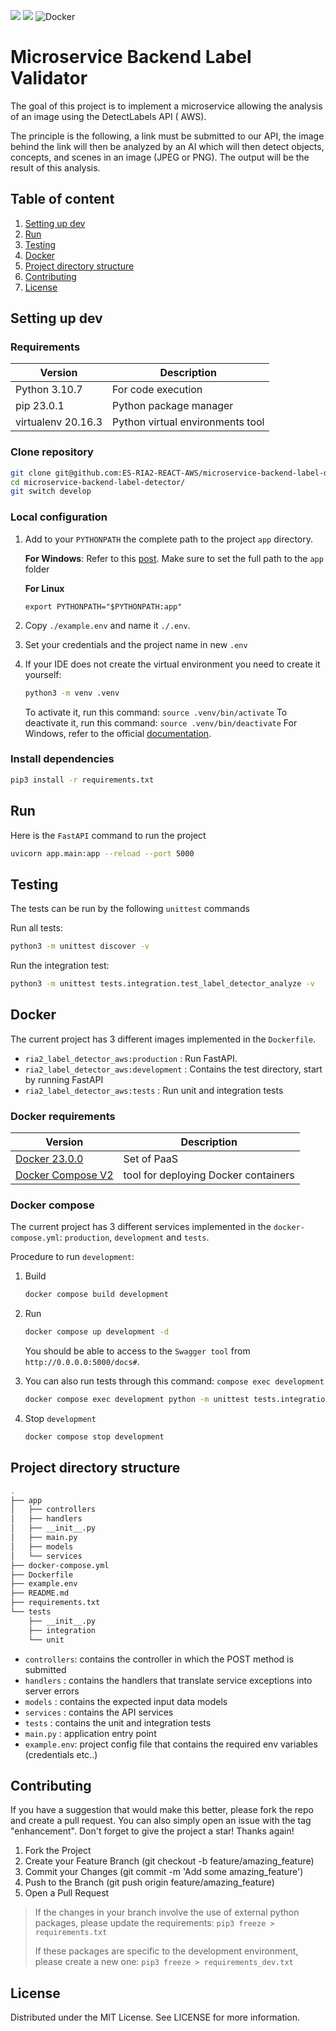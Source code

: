 ![](https://img.shields.io/badge/Python-14354C?style=for-the-badge&logo=python&logoColor=white)
![](https://img.shields.io/badge/Amazon_AWS-232F3E?style=for-the-badge&logo=amazon-aws&logoColor=white)
![Docker](https://img.shields.io/badge/docker-%230db7ed.svg?style=for-the-badge&logo=docker&logoColor=white)


# Microservice Backend Label Validator

The goal of this project is to implement a microservice allowing the analysis of an image using the DetectLabels API (
AWS).

The principle is the following, a link must be submitted to our API, the image behind the link will then be analyzed by
an AI which will then detect objects, concepts, and scenes in an image (JPEG or PNG).
The output will be the result of this analysis.

## Table of content

1. [Setting up dev](#setting-up-dev)
2. [Run](#run)
3. [Testing](#testing)
4. [Docker](#docker)
5. [Project directory structure](#project-directory-structure)
6. [Contributing](#contributing)
7. [License](#license)

## Setting up dev

### Requirements

| Version            | Description                      | 
|--------------------|----------------------------------|
| Python 3.10.7      | For code execution               |
| pip 23.0.1         | Python package manager           |
| virtualenv 20.16.3 | Python virtual environments tool |

### Clone repository

```sh
git clone git@github.com:ES-RIA2-REACT-AWS/microservice-backend-label-detector.git
cd microservice-backend-label-detector/
git switch develop
```

### Local configuration
1. Add to your `PYTHONPATH` the complete path to the project `app` directory.
    
    **For Windows**:
    Refer to this [post](https://stackoverflow.com/questions/3701646/how-to-add-to-the-pythonpath-in-windows-so-it-finds-my-modules-packages). Make sure to set the full path to the `app` folder

    **For Linux**
    ```shell
    export PYTHONPATH="$PYTHONPATH:app"
    ```
2. Copy `./example.env` and name it `./.env`.
3. Set your credentials and the project name in new `.env`
4. If your IDE does not create the virtual environment you need to create it yourself:
    ```sh
    python3 -m venv .venv
    ```
   To activate it, run this command: `source .venv/bin/activate`
   To deactivate it, run this command: `source .venv/bin/deactivate` 
   For Windows, refer to the official [documentation](https://docs.python.org/3/tutorial/venv.html).

### Install dependencies

```sh
pip3 install -r requirements.txt 
```

## Run

Here is the `FastAPI` command to run the project

```sh
uvicorn app.main:app --reload --port 5000
```

## Testing

The tests can be run by the following `unittest` commands

Run all tests:
```sh
python3 -m unittest discover -v
```

Run the integration test:
```sh
python3 -m unittest tests.integration.test_label_detector_analyze -v
```

## Docker

The current project has 3 different images implemented in the `Dockerfile`.
- `ria2_label_detector_aws:production` : Run FastAPI.
- `ria2_label_detector_aws:development` : Contains the test directory, start by running FastAPI
- `ria2_label_detector_aws:tests` : Run unit and integration tests

### Docker requirements

| Version                                                             | Description                          | 
|---------------------------------------------------------------------|--------------------------------------|
| [Docker 23.0.0](https://docs.docker.com/engine/install/ubuntu/)     | Set of PaaS                          |
| [Docker Compose V2](https://docs.docker.com/compose/install/linux/) | tool for deploying Docker containers |

### Docker compose

The current project has 3 different services implemented in the `docker-compose.yml`: `production`, `development` and `tests`.

Procedure to run `development`:
1. Build
    ```sh
    docker compose build development
    ```
2. Run
    ```sh
    docker compose up development -d
    ```
    You should be able to access to the `Swagger tool` from `http://0.0.0.0:5000/docs#`.

3. You can also run tests through this command: `compose exec development`
    ```sh
    docker compose exec development python -m unittest tests.integration.test_label_detector_analyze -v
    ```

4. Stop `development`
    ```sh
    docker compose stop development
    ```

## Project directory structure

```sh
.
├── app
│   ├── controllers
│   ├── handlers
│   ├── __init__.py
│   ├── main.py
│   ├── models
│   └── services
├── docker-compose.yml
├── Dockerfile
├── example.env
├── README.md
├── requirements.txt
└── tests
    ├── __init__.py
    ├── integration
    └── unit
```

- `controllers`: contains the controller in which the POST method is submitted
- `handlers`   : contains the handlers that translate service exceptions into server errors
- `models`     : contains the expected input data models
- `services`   : contains the API services
- `tests`      : contains the unit and integration tests
- `main.py`    : application entry point
- `example.env`: project config file that contains the required env variables (credentials etc..)

## Contributing

If you have a suggestion that would make this better, please fork the repo and create a pull request. You can also
simply open an issue with the tag "enhancement". Don't forget to give the project a star! Thanks again!

1. Fork the Project
2. Create your Feature Branch (git checkout -b feature/amazing_feature)
3. Commit your Changes (git commit -m 'Add some amazing_feature')
4. Push to the Branch (git push origin feature/amazing_feature)
5. Open a Pull Request

> If the changes in your branch involve the use of external python packages, please update the requirements:
> `pip3 freeze > requirements.txt`
>
> If these packages are specific to the development environment, please create a new one:
> `pip3 freeze > requirements_dev.txt`

## License

Distributed under the MIT License. See LICENSE for more information.